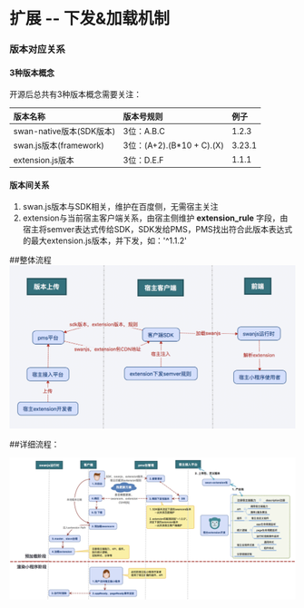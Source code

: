 # 扩展 -- 下发&加载机制
### 版本对应关系
#### 3种版本概念

开源后总共有3种版本概念需要关注：

| 版本名称 | 版本号规则 | 例子 |
|:------------- |:---------------|:-------------|
|swan-native版本(SDK版本)|3位：A.B.C|1.2.3|
|swan.js版本(framework)|3位：(A+2).(B*10 + C).(X)|3.23.1|
|extension.js版本|3位：D.E.F|1.1.1|

#### 版本间关系

1. swan.js版本与SDK相关，维护在百度侧，无需宿主关注
2. extension与当前宿主客户端关系，由宿主侧维护 **extension_rule** 字段，由宿主将semver表达式传给SDK，SDK发给PMS，PMS找出符合此版本表达式的最大extension.js版本，并下发，如：'^1.1.2'

##整体流程
![extension机制](./image/extension的加载机制.png)

##详细流程：

![extension机制](./image/extension详细解析机制.png)
